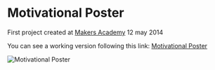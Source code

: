 Motivational Poster
===================
First project created at [Makers Academy](http://www.makersacademy.com)
12 may 2014

You can see a working version following this link:
[Motivational Poster](http://boiling-shore-8151.herokuapp.com/)

![Motivational Poster](https://dl.dropboxusercontent.com/u/79955713/github/motivational-poster.png)